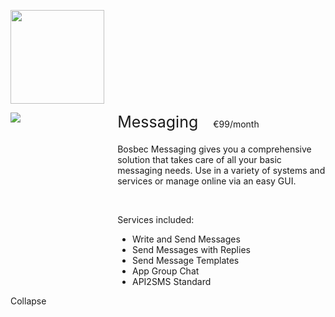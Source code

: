 <div>
    <p>
        <img class="service-logo" src="../res/bosbec_navbar_logo_svg.svg" />
    </p>
    <div class="service-width-100">
        <div class="service-image-container">
            <img class="service-image" src="https://s3-eu-west-1.amazonaws.com/help.bosbec.io/Service+Icons/Write+and+Send+Messages.png" />
        </div>
        <div class="service-padding">
            <div class="service-margin-bottom">
                <div class="service-header">Messaging</div>
                <div class="service-cost">€99/month</div>
            </div>
            <div>
                <p>Bosbec Messaging gives you a comprehensive solution that takes care of all your basic messaging needs. Use in a variety of systems and services or manage online via an easy GUI.</p>
                <br />
                <p>Services included:</p>
                <ul>
                    <li>Write and Send Messages</li>
                    <li>Send Messages with Replies</li>
                    <li>Send Message Templates</li>
                    <li>App Group Chat</li>
                    <li>API2SMS Standard</li>
                </ul>
            </div>
        </div>
    </div>
</div>
<style>
    .service-logo {
        width: 150px;
    }
    .service-float-right {
        float: right;
    }
    .service-width-100 {
        width: 100%;
    }
    .service-image-container {
        float: left;
        width: 30%;
    }
    .service-image {
        max-height: 100%;
        max-width: 100%;
    }
    .service-padding {
        overflow: hidden;
        padding-left: 20px;
    }
    .service-margin-bottom {
        margin-bottom: 20px;
    }
    .service-header {
        display: inline-block;
        font-size: 25px;
    }
    .service-cost {
        display: inline-block;
        padding-left: 20px;
    }
    text-component p:nth-child(1) {
        margin-bottom: 0px;
    }
</style>
Collapse
